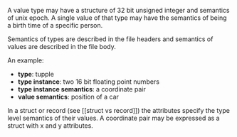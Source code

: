 A value type may have a structure of 32 bit unsigned integer and semantics of unix epoch. A single value of that type may have the semantics of being a birth time of a specific person.

Semantics of types are described in the file headers and semantics of values are described in the file body.

An example:
- **type**:  tupple
- **type instance**: two 16 bit floating point numbers
- **type instance semantics**: a coordinate pair
- **value semantics**: position of a car

In a struct or record (see [[struct vs record]]) the attributes specify the type level semantics of their values. A coordinate pair may be expressed as a struct with x and y attributes.